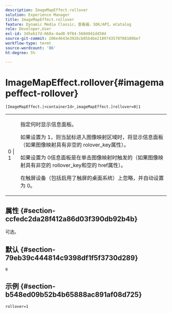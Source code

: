```yaml
---
description: ImageMapEffect.rollover
solution: Experience Manager
title: ImageMapEffect.rollover
feature: Dynamic Media Classic，查看器，SDK/API，eCatalog
role: Developer,User
exl-id: 3d5eb17d-668a-4ad8-9f84-5684941d450d
source-git-commit: 206e4643e3926cb85b4be2189743578f88180be7
workflow-type: tm+mt
source-wordcount: '86'
ht-degree: 5%

---
```


# ImageMapEffect.rollover{#imagemapeffect-rollover}

`[ImageMapEffect.|<containerId>_imageMapEffect.]rollover=0|1`

<table id="table_2671D63442B54F659C32C4A3CC61DD7C"> 
 <tbody> 
  <tr> 
   <td colname="col1"> <p><span class="codeph"> 0 | 1</span> </p> </td> 
   <td colname="col2"> <p>指定何时显示信息面板。 </p> <p>如果设置为<span class="codeph"> 1</span>，则当鼠标进入图像映射区域时，将显示信息面板（如果图像映射具有非空的<span class="codeph"> rolover_key</span>属性）。 </p> <p>如果设置为<span class="codeph"> 0</span>信息面板是在单击图像映射时触发的（如果图像映射具有非空的<span class="codeph"> rollover_key</span>和空的<span class="codeph"> href</span>属性）。 </p> <p> 在触屏设备（包括启用了触屏的桌面系统）上忽略，并自动设置为<span class="codeph"> 0</span>。 </p> </td> 
  </tr> 
 </tbody> 
</table>

## 属性 {#section-ccfedc2da28f412a86d03f390db92b4b}

可选。

## 默认 {#section-79eb39c444814c9398df1f5f3730d289}

`0`

## 示例 {#section-b548ed09b52b4b65888ac891af08d725}

`rollover=1`
